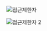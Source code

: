 

![접근제한자](https://user-images.githubusercontent.com/86302876/227129115-c0533fc1-f593-4ea7-b1cb-e30bfb566094.jpg)




![접근제한자 2](https://user-images.githubusercontent.com/86302876/227130125-bb46ea74-863e-45ba-89b9-420050a75054.jpg)
